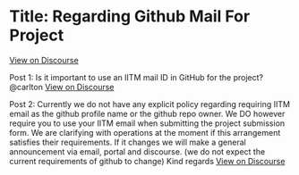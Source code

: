 # Title: Regarding Github Mail For Project
[View on Discourse](https://discourse.onlinedegree.iitm.ac.in/t/regarding-github-mail-for-project/166891)

Post 1: Is it important to use an IITM mail ID in GitHub for the project? @carlton
[View on Discourse](https://discourse.onlinedegree.iitm.ac.in/t/regarding-github-mail-for-project/166891/1)


Post 2: Currently we do not have any explicit policy regarding requiring IITM email as the github profile name or the github repo owner. We DO however require you to use your IITM email when submitting the project submission form. We are clarifying with operations at the moment if this arrangement satisfies their requirements. If it changes we will make a general announcement via email, portal and discourse. (we do not expect the current requirements of github to change) Kind regards
[View on Discourse](https://discourse.onlinedegree.iitm.ac.in/t/regarding-github-mail-for-project/166891/2)


